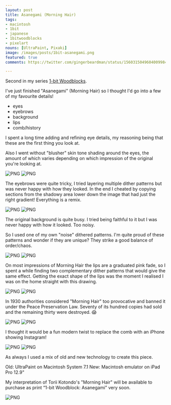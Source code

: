 ```yaml
---
layout: post
title: Asanegami (Morning Hair)
tags:
- macintosh
- 1bit
- japanese
- 1bitwoodblocks
- pixelart
nouns: [UltraPaint, Pixaki]
image: /images/posts/1bit-asanegami.png
featured: true
comments: https://twitter.com/gingerbeardman/status/1560315049604009984

---
```

Second in my series [1-bit Woodblocks](/tag/1bitwoodblocks/).

I've just finished "Asanegami" (Morning Hair) so I thought I'd go into a few of my favourite details!

- eyes
- eyebrows
- background
- lips
- comb/history

I spent a long time adding and refining eye details, my reasoning being that these are the first thing you look at.

Also I went without "blusher" skin tone shading around the eyes, the amount of which varies depending on which impression of the original you're looking at.

![PNG](/images/posts/compare-1bit-asanegami-eye.png#compare) ![PNG](/images/posts/compare-1bit-asanegami-eye-orig.png)

The eyebrows were quite tricky, I tried layering multiple dither patterns but was never happy with how they looked. In the end I cheated by copying sections from the shadowy area lower down the image that had just the right gradient! Everything is a remix.

![PNG](/images/posts/compare-1bit-asanegami-eyebrow.png#compare) ![PNG](/images/posts/compare-1bit-asanegami-eyebrow-orig.png)

The original background is quite busy. I tried being faithful to it but I was never happy with how it looked. Too noisy.

So I used one of my own "noise" dithered patterns. I'm quite proud of these patterns and wonder if they are unique? They strike a good balance of order/chaos.

![PNG](/images/posts/compare-1bit-asanegami-bg.png#compare) ![PNG](/images/posts/compare-1bit-asanegami-bg-orig.png)

On most impressions of Morning Hair the lips are a graduated pink fade, so I spent a while finding two complementary dither patterns that would give the same effect. Getting the exact shape of the lips was the moment I realised I was on the home straight with this drawing.

![PNG](/images/posts/compare-1bit-asanegami-lips.png#compare) ![PNG](/images/posts/compare-1bit-asanegami-lips-orig.png)

In 1930 authorities considered "Morning Hair" too provocative and banned it under the Peace Preservation Law. Seventy of its hundred copies had sold and the remaining thirty were destroyed. 😱

![PNG](/images/posts/compare-1bit-asanegami-comb.png#compare) ![PNG](/images/posts/compare-1bit-asanegami-comb-orig.png)

I thought it would be a fun modern twist to replace the comb with an iPhone showing Instagram!

![PNG](/images/posts/compare-1bit-asanegami-comb-ophone.png#compare) ![PNG](/images/posts/compare-1bit-asanegami-comb.png)

As always I used a mix of old and new technology to create this piece.

Old: UltraPaint on Macintosh System 7.1
New: Macintosh emulator on iPad Pro 12.9"

My interpretation of Torii Kotondo's "Morning Hair" will be available to purchase as print “1-bit Woodblock: Asanegami” very soon.

![PNG](/images/posts/1bit-asanegami.png)
